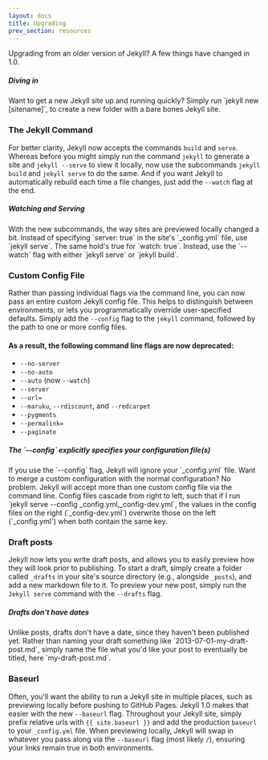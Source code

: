 ```yaml
---
layout: docs
title: Upgrading
prev_section: resources
---
```


Upgrading from an older version of Jekyll? A few things have changed in 1.0.


<div class="note feature">
  <h5 mardown="1">Diving in</h5>
  <p markdown="1">Want to get a new Jekyll site up and running quickly? Simply
   run `jekyll new [sitename]`, to create a new folder with a bare bones
   Jekyll site.</p>
</div>

### The Jekyll Command

For better clarity, Jekyll now accepts the commands `build` and `serve`.
Whereas before you might simply run the command `jekyll` to generate a site
and `jekyll --serve` to view it locally, now use the subcommands `jekyll build`
and `jekyll serve` to do the same. And if you want Jekyll to automatically 
rebuild each time a file changes, just add the `--watch` flag at the end.

<div class="note info">
  <h5 mardown="1">Watching and Serving</h5>
  <p markdown="1">With the new subcommands, the way sites are previewed locally
   changed a bit. Instead of specifying `server: true` in the site's 
   `_config.yml` file, use `jekyll serve`. The same hold's true for 
   `watch: true`. Instead, use the `--watch` flag with either `jekyll serve`
    or `jekyll build`.</p>
</div>

### Custom Config File

Rather than passing individual flags via the command line, you can now pass an
entire custom Jekyll config file. This helps to distinguish between
environments, or lets you programmatically override user-specified defaults.
Simply add the `--config` flag to the `jekyll` command, followed by the path 
to one or more config files.

#### As a result, the following command line flags are now deprecated:

* `--no-server`
* `--no-auto`
* `--auto` (now `--watch`)
* `--server`
* `--url=`
* `--maruku`, `--rdiscount`, and `--redcarpet`
* `--pygments`
* `--permalink=`
* `--paginate`

<div class="note info">
  <h5 mardown="1">The `--config` explicitly specifies your configuration file(s)</h5>
  <p markdown="1">If you use the `--config` flag, Jekyll will ignore your 
    `_config.yml` file. Want to merge a custom configuration with the normal 
    configuration? No problem. Jekyll will accept more than one custom config 
    file via the command line. Config files cascade from right to left, such 
    that if I run `jekyll serve --config _config.yml,_config-dev.yml`,
    the values in the config files on the right (`_config-dev.yml`) overwrite 
    those on the left (`_config.yml`) when both contain the same key.</p>
</div>

### Draft posts

Jekyll now lets you write draft posts, and allows you to easily preview how 
they will look prior to publishing. To start a draft, simply create a folder
called `_drafts` in your site's source directory (e.g., alongside `_posts`), 
and add a new markdown file to it. To preview your new post, simply run the 
`Jekyll serve` command with the `--drafts` flag.

<div class="note info">
  <h5 mardown="1">Drafts don't have dates</h5>
  <p markdown="1">Unlike posts, drafts don't have a date, since they haven't
  been published yet. Rather than naming your draft something like
  `2013-07-01-my-draft-post.md`, simply name the file what you'd like your 
  post to eventually be titled, here `my-draft-post.md`.</p>
</div>

### Baseurl

Often, you'll want the ability to run a Jekyll site in multiple places, such as
previewing locally before pushing to GitHub Pages. Jekyll 1.0 makes that 
easier with the new `--baseurl` flag. Throughout your Jekyll site, simply 
prefix relative urls with `{{ site.baseurl }}` and add the production `baseurl` 
to your `_config.yml` file. When previewing locally, Jekyll will swap in 
whatever you pass along via the `--baseurl` flag (most likely `/`), ensuring 
your links remain true in both environments.